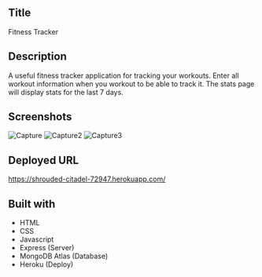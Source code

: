 ## Title
Fitness Tracker

## Description
A useful fitness tracker application for tracking your workouts. Enter all workout information when you workout to be able to track it. The stats page will display stats for the last 7 days.

## Screenshots
![Capture](https://user-images.githubusercontent.com/20080981/115211444-b9ab7d00-a13e-11eb-9577-b4a47331b182.PNG)
![Capture2](https://user-images.githubusercontent.com/20080981/115211450-badcaa00-a13e-11eb-8fa3-403423a8e42a.PNG)
![Capture3](https://user-images.githubusercontent.com/20080981/115211453-bb754080-a13e-11eb-8efa-b2076b505493.PNG)


## Deployed URL
https://shrouded-citadel-72947.herokuapp.com/

## Built with
- HTML
- CSS
- Javascript
- Express (Server)
- MongoDB Atlas (Database)
- Heroku (Deploy)
